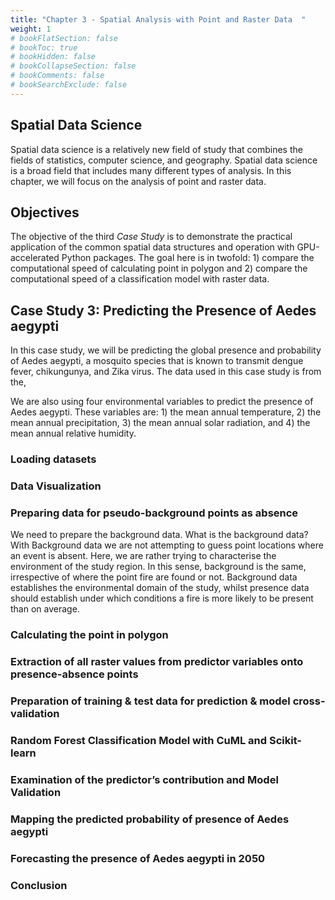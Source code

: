 ```yaml
---
title: "Chapter 3 - Spatial Analysis with Point and Raster Data  "
weight: 1
# bookFlatSection: false
# bookToc: true
# bookHidden: false
# bookCollapseSection: false
# bookComments: false
# bookSearchExclude: false
---
```



## Spatial Data Science 

Spatial data science is a relatively new field of study that combines the fields of statistics, computer science, and geography. Spatial data science is a broad field that includes many different types of analysis. In this chapter, we will focus on the analysis of point and raster data. 

## Objectives 

The objective of the third *Case Study* is to demonstrate the practical application of the common spatial data structures and operation with GPU-accelerated Python packages. The goal here is in twofold: 1) compare the computational speed of calculating point in polygon and 2) compare the computational speed of a classification model with raster data. 

## Case Study 3: Predicting the Presence of Aedes aegypti 

In this case study, we will be predicting the global presence and probability of Aedes aegypti, a mosquito species that is known to transmit dengue fever, chikungunya, and Zika virus. The data used in this case study is from the, 

We are also using four environmental variables to predict the presence of Aedes aegypti. These variables are:  1) the mean annual temperature, 2) the mean annual precipitation, 3) the mean annual solar radiation, and 4) the mean annual relative humidity. 

### Loading datasets 

### Data Visualization 

### Preparing data for pseudo-background points as absence 
We need to prepare the background data. What is the background data? With Background data we are not attempting to guess point locations where an event is absent. Here, we are rather trying to characterise the environment of the study region. In this sense, background is the same, irrespective of where the point fire are found or not. Background data establishes the environmental domain of the study, whilst presence data should establish under which conditions a fire is more likely to be present than on average.


### Calculating the point in polygon 

### Extraction of all raster values from predictor variables onto presence-absence points 


### Preparation of training & test data for prediction & model cross-validation


### Random Forest Classification Model with CuML and Scikit-learn

### Examination of the predictor’s contribution and Model Validation


### Mapping the predicted probability of presence of Aedes aegypti 

### Forecasting the presence of Aedes aegypti in 2050 

### Conclusion 
